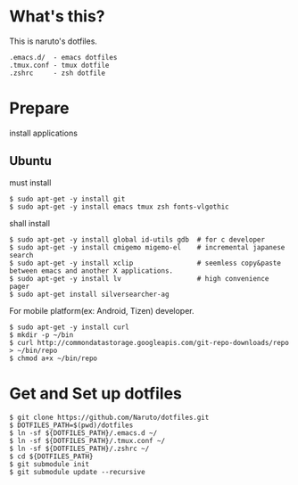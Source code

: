 # What's this?

This is naruto's dotfiles.

    .emacs.d/  - emacs dotfiles
    .tmux.conf - tmux dotfile
    .zshrc     - zsh dotfile

# Prepare

install applications

## Ubuntu

must install

    $ sudo apt-get -y install git
    $ sudo apt-get -y install emacs tmux zsh fonts-vlgothic 

shall install

    $ sudo apt-get -y install global id-utils gdb  # for c developer
    $ sudo apt-get -y install cmigemo migemo-el    # incremental japanese search
    $ sudo apt-get -y install xclip                # seemless copy&paste between emacs and another X applications.
    $ sudo apt-get -y install lv                   # high convenience pager
    $ sudo apt-get install silversearcher-ag

For mobile platform(ex: Android, Tizen) developer.

    $ sudo apt-get -y install curl
    $ mkdir -p ~/bin
    $ curl http://commondatastorage.googleapis.com/git-repo-downloads/repo > ~/bin/repo
    $ chmod a+x ~/bin/repo

# Get and Set up dotfiles

    $ git clone https://github.com/Naruto/dotfiles.git
    $ DOTFILES_PATH=$(pwd)/dotfiles
    $ ln -sf ${DOTFILES_PATH}/.emacs.d ~/
    $ ln -sf ${DOTFILES_PATH}/.tmux.conf ~/
    $ ln -sf ${DOTFILES_PATH}/.zshrc ~/
    $ cd ${DOTFILES_PATH}
    $ git submodule init
    $ git submodule update --recursive
    
